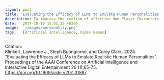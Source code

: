 ```yaml
---
layout: post
title: 'Evaluating the Efficacy of LLMs to Emulate Human Personalities for Video Game Play'
description: To improve the realism of affective Non-Player Characters (NPCs) in video games, this study investigates whether Large Language Models (LLMs) can emulate human personalities. Using the Big Five framework and over 50,000 responses from the International Personality Item Pool (IPIP), LLMs were prompted with self-assessment items corresponding to various personality profiles. Their outputs were then compared to human baseline responses to evaluate accuracy and consistency. Results showed that while some local models exhibited no alignment with human profiles, certain frontier models achieved high alignment. These findings suggest that LLMs can provide a method for designing NPCs with more realistic, personality-driven behavior.
date:   2017-10-10 15:01:35 +0300
image:  '/images/personality.png'
tags:   [Artificial Intelligence, Video Games]
---
```



Citation: <br>
Klinkert, Lawrence J., Steph Buongiorno, and Corey Clark. 2024. "Evaluating the Efficacy of LLMs to Emulate Realistic Human Personalities". Proceedings of the AAAI Conference on Artificial Intelligence and Interactive Digital Entertainment 20 (1):65-75. https://doi.org/10.1609/aiide.v20i1.31867.


